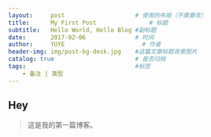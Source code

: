 ```yaml
---
layout:     post                    # 使用的布局（不需要改）
title:      My First Post               # 标题
subtitle:   Hello World, Hello Blog #副标题
date:       2017-02-06              # 时间
author:     YUYE                      # 作者
header-img: img/post-bg-desk.jpg    #这篇文章标题背景图片
catalog: true                       # 是否归档
tags:                               #标签
    - 备注 | 类型
---
```


## Hey
>这是我的第一篇博客。
